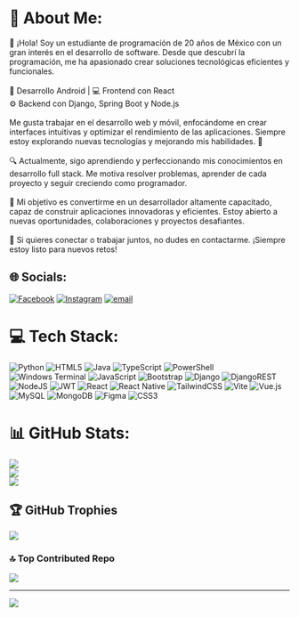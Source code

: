 # 💫 About Me:
👋 ¡Hola! Soy un estudiante de programación de 20 años de México con un gran interés en el desarrollo de software. Desde que descubrí la programación, me ha apasionado crear soluciones tecnológicas eficientes y funcionales.<br><br>📱 Desarrollo Android | 💻 Frontend con React<br>⚙️ Backend con Django, Spring Boot y Node.js<br><br>Me gusta trabajar en el desarrollo web y móvil, enfocándome en crear interfaces intuitivas y optimizar el rendimiento de las aplicaciones. Siempre estoy explorando nuevas tecnologías y mejorando mis habilidades. 🚀<br><br>🔍 Actualmente, sigo aprendiendo y perfeccionando mis conocimientos en desarrollo full stack. Me motiva resolver problemas, aprender de cada proyecto y seguir creciendo como programador.<br><br>🎯 Mi objetivo es convertirme en un desarrollador altamente capacitado, capaz de construir aplicaciones innovadoras y eficientes. Estoy abierto a nuevas oportunidades, colaboraciones y proyectos desafiantes.<br><br>📩 Si quieres conectar o trabajar juntos, no dudes en contactarme. ¡Siempre estoy listo para nuevos retos!


## 🌐 Socials:
[![Facebook](https://img.shields.io/badge/Facebook-%231877F2.svg?logo=Facebook&logoColor=white)]([[https://facebook.com/Kevin.RdgzZ](https://www.facebook.com/profile.php?id=100005402642123&ref=ig_profile_ac](https://www.facebook.com/Kevin.RdgzZ/))) [![Instagram](https://img.shields.io/badge/Instagram-%23E4405F.svg?logo=Instagram&logoColor=white)](https://instagram.com/_kevin_zuniga) [![email](https://img.shields.io/badge/Email-D14836?logo=gmail&logoColor=white)](mailto:kevin.rdgz1207@gmail.com) 

# 💻 Tech Stack:
![Python](https://img.shields.io/badge/python-3670A0?style=for-the-badge&logo=python&logoColor=ffdd54) ![HTML5](https://img.shields.io/badge/html5-%23E34F26.svg?style=for-the-badge&logo=html5&logoColor=white) ![Java](https://img.shields.io/badge/java-%23ED8B00.svg?style=for-the-badge&logo=openjdk&logoColor=white) ![TypeScript](https://img.shields.io/badge/typescript-%23007ACC.svg?style=for-the-badge&logo=typescript&logoColor=white) ![PowerShell](https://img.shields.io/badge/PowerShell-%235391FE.svg?style=for-the-badge&logo=powershell&logoColor=white) ![Windows Terminal](https://img.shields.io/badge/Windows%20Terminal-%234D4D4D.svg?style=for-the-badge&logo=windows-terminal&logoColor=white) ![JavaScript](https://img.shields.io/badge/javascript-%23323330.svg?style=for-the-badge&logo=javascript&logoColor=%23F7DF1E) ![Bootstrap](https://img.shields.io/badge/bootstrap-%238511FA.svg?style=for-the-badge&logo=bootstrap&logoColor=white) ![Django](https://img.shields.io/badge/django-%23092E20.svg?style=for-the-badge&logo=django&logoColor=white) ![DjangoREST](https://img.shields.io/badge/DJANGO-REST-ff1709?style=for-the-badge&logo=django&logoColor=white&color=ff1709&labelColor=gray) ![NodeJS](https://img.shields.io/badge/node.js-6DA55F?style=for-the-badge&logo=node.js&logoColor=white) ![JWT](https://img.shields.io/badge/JWT-black?style=for-the-badge&logo=JSON%20web%20tokens) ![React](https://img.shields.io/badge/react-%2320232a.svg?style=for-the-badge&logo=react&logoColor=%2361DAFB) ![React Native](https://img.shields.io/badge/react_native-%2320232a.svg?style=for-the-badge&logo=react&logoColor=%2361DAFB) ![TailwindCSS](https://img.shields.io/badge/tailwindcss-%2338B2AC.svg?style=for-the-badge&logo=tailwind-css&logoColor=white) ![Vite](https://img.shields.io/badge/vite-%23646CFF.svg?style=for-the-badge&logo=vite&logoColor=white) ![Vue.js](https://img.shields.io/badge/vue.js-%2335495e.svg?style=for-the-badge&logo=vuedotjs&logoColor=%234FC08D) ![MySQL](https://img.shields.io/badge/mysql-4479A1.svg?style=for-the-badge&logo=mysql&logoColor=white) ![MongoDB](https://img.shields.io/badge/MongoDB-%234ea94b.svg?style=for-the-badge&logo=mongodb&logoColor=white) ![Figma](https://img.shields.io/badge/figma-%23F24E1E.svg?style=for-the-badge&logo=figma&logoColor=white) ![CSS3](https://img.shields.io/badge/css3-%231572B6.svg?style=for-the-badge&logo=css3&logoColor=white)
# 📊 GitHub Stats:
![](https://github-readme-stats.vercel.app/api?username=KevinZuniga12&theme=gruvbox_light&hide_border=false&include_all_commits=false&count_private=false)<br/>
![](https://nirzak-streak-stats.vercel.app/?user=KevinZuniga12&theme=gruvbox_light&hide_border=false)<br/>
![](https://github-readme-stats.vercel.app/api/top-langs/?username=KevinZuniga12&theme=gruvbox_light&hide_border=false&include_all_commits=false&count_private=false&layout=compact)

## 🏆 GitHub Trophies
![](https://github-profile-trophy.vercel.app/?username=KevinZuniga12&theme=apprentice&no-frame=true&no-bg=false&margin-w=4)

### 🔝 Top Contributed Repo
![](https://github-contributor-stats.vercel.app/api?username=KevinZuniga12&limit=5&theme=moltack&combine_all_yearly_contributions=true)

---
[![](https://visitcount.itsvg.in/api?id=KevinZuniga12&icon=0&color=7)](https://visitcount.itsvg.in)

<!-- Proudly created with GPRM ( https://gprm.itsvg.in ) -->
